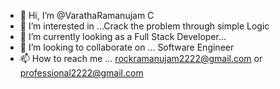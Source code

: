 - 👋 Hi, I’m @VarathaRamanujam C
- 👀 I’m interested in ...Crack the problem through simple Logic
- 🌱 I’m currently looking as a Full Stack Developer...
- 💞️ I’m looking to collaborate on ... Software Engineer
- 📫 How to reach me ... rockramanujam2222@gmail.com or professional2222@gmail.com

<!---
VARATHARAMANUJAM/VARATHARAMANUJAM is a ✨ special ✨ repository because its `README.md` (this file) appears on your GitHub profile.
You can click the Preview link to take a look at your changes.
--->

